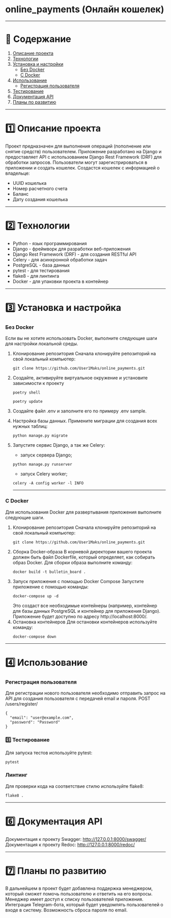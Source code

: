 # online_payments (Онлайн кошелек)

---
# 📌 Содержание
1. [Описание проекта](#1-описание-проекта)
2. [Технологии](#2-технологии-)
3. [Установка и настройки](#3-установка-и-настройка)
   - [Без Docker](#без-docker-)
   - [С Docker](#с-docker)
4. [Использование](#4-использование)
   - [Регистрация пользователя](#регистрация-пользователя)
5. [Тестирование](#5-тестирование)
6. [Документация API](#6-документация-api)
7. [Планы по развитию](#7-планы-по-развитию)

---
# 1️⃣ Описание проекта
Проект предназначен для выполнения операций (пополнение или снятие средств) 
пользователем. 
Приложение разработано на Django и предоставляет API с 
использованием Django Rest Framework (DRF) для обработки запросов. 
Пользователи могут зарегистрироваться в приложении и создать кошелек.
Создастся кошелек с информацией о владельце:
- UUID кошелька
- Номер расчетного счета
- Баланс
- Дату создания кошелька

---
# 2️⃣ Технологии 

- Python - язык программирования
- Django - фреймворк для разработки веб-приложения
- Django Rest Framework (DRF) - для создания RESTful API
- Celery - для асинхронной обработки задач
- PostgreSQL - база данных
- pytest - для тестирования
- flake8 - для линтинга
- Docker - для упаковки проекта в контейнер

---

# 3️⃣ Установка и настройка
### Без Docker 
Если вы не хотите использовать Docker, выполните следующие шаги для настройки
локальной среды.

1. Клонирование репозитория
Сначала клонируйте репозиторий на свой локальный компьютер:
    ```
    git clone https://github.com/User1Maks/online_payments.git
    ```
   
2. Создайте, активируйте виртуальное окружение и установите зависимости 
к проекту
    ```
    poetry shell
    ```
    ```
    poetry update
    ```
   
3. Создайте файл .env и заполните его по примеру .env sample. 

4. Настройка базы данных.
Примените миграции для создания всех нужных таблиц:
    ```
    python manage.py migrate
    ```

5. Запустите сервис Django, а так же Celery:

   - запуск сервера Django;
    ```
    python manage.py runserver
    ```
    - запуск Celery worker;
    ```
    celery -A config worker -l INFO
    ```   
    ---
### С Docker

Для использования Docker для развертывания приложения выполните 
следующие шаги.

1. Клонирование репозитория
Сначала клонируйте репозиторий на свой локальный компьютер:
    ```
    git clone https://github.com/User1Maks/online_payments.git
    ```
2. Сборка Docker-образа
В корневой директории вашего проекта должен быть файл Dockerfile, 
который определяет, как собирать образ Docker. Для сборки образа 
выполните команду:
    ```
    docker build -t bulletin_board .
    ```
3.  Запуск приложения с помощью Docker Compose
Запустите приложение с помощью команды:
    ```
    docker-compose up -d
    ```
    Это создаст все необходимые контейнеры (например, контейнер для базы 
    данных PostgreSQL и контейнер для приложения Django). Приложение будет 
    доступно по адресу http://localhost:8000/.
4. Остановка контейнеров
Для остановки контейнеров используйте команду:
    ```
    docker-compose down
    ```
---
# 4️⃣ Использование
### Регистрация пользователя
Для регистрации нового пользователя необходимо отправить запрос на API 
для создания пользователя с передачей email и пароля.
POST /users/register/

    {
      "email": "user@example.com",
      "password": "Password"
    }

### 5️⃣ Тестирование
Для запуска тестов используйте pytest:
```
pytest
```

### Линтинг
Для проверки кода на соответствие стилю используйте flake8:
```
flake8 .
```

---
# 6️⃣ Документация API
Документация к проекту Swagger: http://127.0.0.1:8000/swagger/
Документация к проекту Redoc: http://127.0.0.1:8000/redoc/

---
# 7️⃣ Планы по развитию

В дальнейшем в проект будет добавлена поддержка менеджером, который сможет
помочь пользователю и ответить на его вопросы. Менеджер имеет доступ к 
списку пользователей приложения. 
Интеграция Telegram-бота, который будет уведомлять пользователей о входе 
в систему.
Возможность сброса пароля по email.
